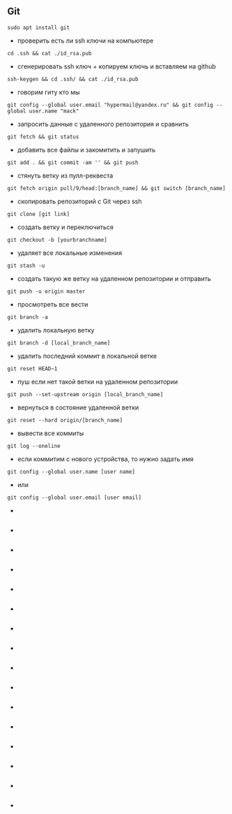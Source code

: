 ## Git

``` 
sudo apt install git
```
* проверить есть ли ssh ключи на компьютере
```
cd .ssh && cat ./id_rsa.pub
```

* сгенерировать ssh ключ + копируем ключь и вставляем на github
```
ssh-keygen && cd .ssh/ && cat ./id_rsa.pub
```
* говорим гиту кто мы
```
git config --global user.email "hypermail@yandex.ru" && git config --global user.name "mack"
```
* запросить данные с удаленного репозитория и сравнить
```
git fetch && git status
```
* добавить все файлы и закомитить и запушить
```
git add . && git commit -am '' && git push
```
* стянуть ветку из пулл-реквеста
```
git fetch origin pull/9/head:[branch_name] && git switch [branch_name]
```
* скопировать репозиторий с Git через ssh
```
git clone [git link]
```
* создать ветку и переключиться
```
git checkout -b [yourbranchname]
```
* удаляет все локальные изменения
```
git stash -u
```
* создать такую же ветку на удаленном репозитории и отправить
```
git push -u origin master
```
* просмотреть все вести
```
git branch -a
```
* удалить локальную ветку
```
git branch -d [local_branch_name]
```
* удалить последний коммит в локальной ветке
```
git reset HEAD~1
```
* пуш если нет такой ветки на удаленном репозитории
```
git push --set-upstream origin [local_branch_name]
```
* вернуться в состояние удаленной ветки
```
git reset --hard origin/[branch_name]
```
* вывести все коммиты
```
git log --oneline
```
* если коммитим с нового устройства, то нужно задать имя
```
git config --global user.name [user name]
```
* или
```
git config --global user.email [user email]
```
*
```

```
*
```

```
*
```

```
*
```

```
*
```

```
*
```

```
*
```

```
*
```

```
*
```

```
*
```

```
*
```

```
*
```

```
*
```

```
*
```

```
*
```

```
*
```

```

